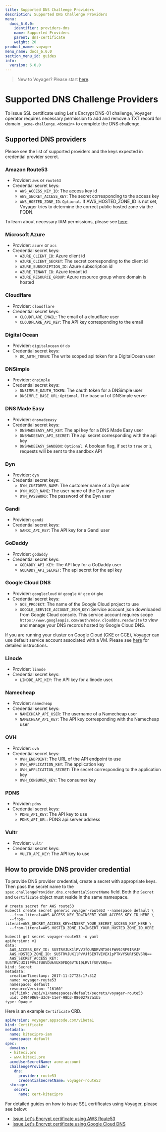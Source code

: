 ```yaml
---
title: Supported DNS Challenge Providers
description: Supported DNS Challenge Providers
menu:
  docs_6.0.0:
    identifier: providers-dns
    name: Supported Providers
    parent: dns-certificate
    weight: 20
product_name: voyager
menu_name: docs_6.0.0
section_menu_id: guides
info:
  version: 6.0.0
---
```


> New to Voyager? Please start [here](/docs/6.0.0/concepts/overview).

# Supported DNS Challenge Providers

To issue SSL certificate using Let's Encrypt DNS-01 challenge, Voyager operator requires necessary permission to add and remove a TXT record for domain `_acme-challenge.<domain>` to complete the DNS challenge.

## Supported DNS providers
Please see the list of supported providers and the keys expected in credential provider secret.

### Amazon Route53
 - Provider: `aws` or `route53`
 - Credential secret keys:
   - `AWS_ACCESS_KEY_ID`: The access key id
   - `AWS_SECRET_ACCESS_KEY`: The secret corresponding to the access key
   - `AWS_HOSTED_ZONE_ID`: `Optional`. If AWS_HOSTED_ZONE_ID is not set, Voyager tries to determine the correct public hosted zone via the FQDN.

To learn about necessary IAM permissions, please see [here](/docs/6.0.0/guides/certificate/dns/route53).

### Microsoft Azure
 - Provider: `azure` or `acs`
 - Credential secret keys:
   - `AZURE_CLIENT_ID`: Azure client id
   - `AZURE_CLIENT_SECRET`: The secret corresponding to the client id
   - `AZURE_SUBSCRIPTION_ID`: Azure subscription id
   - `AZURE_TENANT_ID`: Azure tenant id
   - `AZURE_RESOURCE_GROUP`: Azure resource group where domain is hosted

### Cloudflare
 - Provider: `cloudflare`
 - Credential secret keys:
   - `CLOUDFLARE_EMAIL`: The email of a cloudflare user
   - `CLOUDFLARE_API_KEY`: The API key corresponding to the email

### Digital Ocean
 - Provider: `digitalocean` or `do`
 - Credential secret keys:
   - `DO_AUTH_TOKEN`: The write scoped api token for a DigitalOcean user

### DNSimple
 - Provider: `dnsimple`
 - Credential secret keys:
   - `DNSIMPLE_OAUTH_TOKEN`: The oauth token for a DNSimple user
   - `DNSIMPLE_BASE_URL`: `Optional`. The base url of DNSimple server

### DNS Made Easy
 - Provider: `dnsmadeeasy`
 - Credential secret keys:
   - `DNSMADEEASY_API_KEY`: The api key for a DNS Made Easy user
   - `DNSMADEEASY_API_SECRET`: The api secret corresponding with the api key
   - `DNSMADEEASY_SANDBOX`: `Optional`. A boolean flag, if set to `true` or `1`, requests will be sent to the sandbox API

### Dyn
 - Provider: `dyn`
 - Credential secret keys:
   - `DYN_CUSTOMER_NAME`: The customer name of a Dyn user
   - `DYN_USER_NAME`: The user name of the Dyn user
   - `DYN_PASSWORD`: The password of the Dyn user

### Gandi
 - Provider: `gandi`
 - Credential secret keys:
   - `GANDI_API_KEY`: The API key for a Gandi user

### GoDaddy
 - Provider: `godaddy`
 - Credential secret keys:
   - `GODADDY_API_KEY`: The API key for a GoDaddy user
   - `GODADDY_API_SECRET`: The api secret for the api key

### Google Cloud DNS
 - Provider: `googlecloud` or `google` or `gce` or `gke`
 - Credential secret keys:
   - `GCE_PROJECT`: The name of the Google Cloud project to use
   - `GOOGLE_SERVICE_ACCOUNT_JSON_KEY`: Service account json downloaded from Google Cloud console. This service account requires scope `https://www.googleapis.com/auth/ndev.clouddns.readwrite` to view and manage your DNS records hosted by Google Cloud DNS.

If you are running your cluster on Google Cloud (GKE or GCE), Voyager can use default service account associated with a VM. Please see [here](/docs/6.0.0/guides/certificate/dns/google-cloud) for detailed instructions.

### Linode
 - Provider: `linode`
 - Credential secret keys:
   - `LINODE_API_KEY`: The API key for a linode user.

### Namecheap
 - Provider: `namecheap`
 - Credential secret keys:
   - `NAMECHEAP_API_USER`: The username of a Namecheap user
   - `NAMECHEAP_API_KEY`: The API key corresponding with the Namecheap user

### OVH
 - Provider: `ovh`
 - Credential secret keys:
   - `OVH_ENDPOINT`: The URL of the API endpoint to use
   - `OVH_APPLICATION_KEY`: The application key
   - `OVH_APPLICATION_SECRET`: The secret corresponding to the application key
   - `OVH_CONSUMER_KEY`: The consumer key

### PDNS
 - Provider: `pdns`
 - Credential secret keys:
   - `PDNS_API_KEY`: The API key to use
   - `PDNS_API_URL`: PDNS api server address

### Vultr
 - Provider: `vultr`
 - Credential secret keys:
   - `VULTR_API_KEY`: The API key to use


## How to provide DNS provider credential

To provide DNS provider credential, create a secret with appropriate keys. Then pass the secret name to the `spec.challengeProvider.dns.credentialSecretName` field. Both the `Secret` and `Certificate` object must reside in the same namespace.

```console
# create secret for AWS route53
kubectl create secret generic voyager-route53 --namespace default \
  --from-literal=AWS_ACCESS_KEY_ID=INSERT_YOUR_ACCESS_KEY_ID_HERE \
  --from-literal=AWS_SECRET_ACCESS_KEY=INSERT_YOUR_SECRET_ACCESS_KEY_HERE \
  --from-literal=AWS_HOSTED_ZONE_ID=INSERT_YOUR_HOSTED_ZONE_ID_HERE

kubectl get secret voyager-route53 -o yaml
apiVersion: v1
data:
  AWS_ACCESS_KEY_ID: SU5TRVJUX1lPVVJfQUNDRVNTX0tFWV9JRF9IRVJF
  AWS_HOSTED_ZONE_ID: SU5TRVJUX1lPVVJfSE9TVEVEX1pPTkVfSURfSEVSRQ==
  AWS_SECRET_ACCESS_KEY: SU5TRVJUX1lPVVJfU0VDUkVUX0FDQ0VTU19LRVlfSEVSRQ==
kind: Secret
metadata:
  creationTimestamp: 2017-11-27T23:17:31Z
  name: voyager-route53
  namespace: default
  resourceVersion: "16160"
  selfLink: /api/v1/namespaces/default/secrets/voyager-route53
  uid: 24949869-d3c9-11e7-98b3-08002787a1b5
type: Opaque
```

Here is an example `Certificate` CRD.

```yaml
apiVersion: voyager.appscode.com/v1beta1
kind: Certificate
metadata:
  name: kitecipro-iam
  namespace: default
spec:
  domains:
  - kiteci.pro
  - www.kiteci.pro
  acmeUserSecretName: acme-account
  challengeProvider:
    dns:
      provider: route53
      credentialSecretName: voyager-route53
  storage:
    secret:
      name: cert-kitecipro
```

For detailed guides on how to issue SSL certificates using Voyager, please see below:

- [Issue Let's Encrypt certificate using AWS Route53](/docs/6.0.0/guides/certificate/dns/route53)
- [Issue Let's Encrypt certificate using Google Cloud DNS](/docs/6.0.0/guides/certificate/dns/google-cloud)
